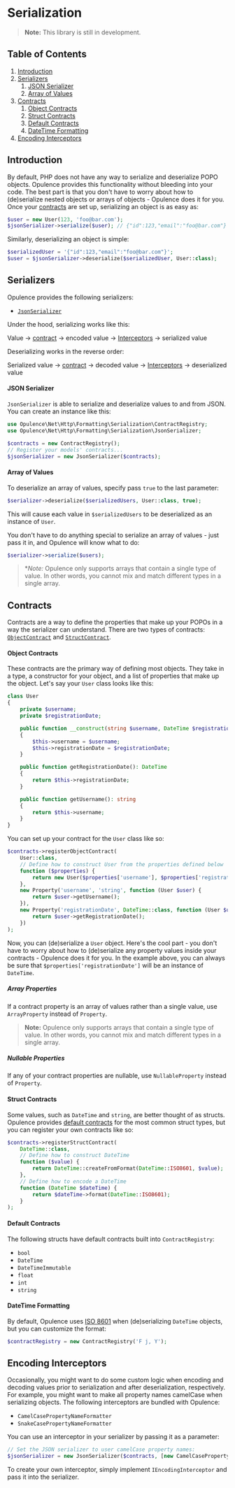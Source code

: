# Serialization

> **Note:** This library is still in development.

## Table of Contents
1. [Introduction](#introduction)
2. [Serializers](#serializers)
    1. [JSON Serializer](#json-serializer)
    2. [Array of Values](#array-of-values)
3. [Contracts](#contracts)
    1. [Object Contracts](#object-contracts)
    2. [Struct Contracts](#struct-contracts)
    3. [Default Contracts](#default-contracts)
    4. [DateTime Formatting](#datetime-formatting)
4. [Encoding Interceptors](#encoding-interceptors)

<h2 id="introduction">Introduction</h2>

By default, PHP does not have any way to serialize and deserialize POPO objects.  Opulence provides this functionality without bleeding into your code.  The best part is that you don't have to worry about how to (de)serialize nested objects or arrays of objects - Opulence does it for you.  Once your [contracts](#contracts) are set up, serializing an object is as easy as:

```php
$user = new User(123, 'foo@bar.com');
$jsonSerializer->serialize($user); // {"id":123,"email":"foo@bar.com"}
```

Similarly, deserializing an object is simple:

```php
$serializedUser = '{"id":123,"email":"foo@bar.com"}';
$user = $jsonSerializer->deserialize($serializedUser, User::class);
```

<h2 id="serializers">Serializers</h2>

Opulence provides the following serializers:

* [`JsonSerializer`](#json-serializer)

Under the hood, serializing works like this:

Value &rarr; [contract](#contracts) &rarr; encoded value &rarr; [Interceptors](#encoding-interceptors) &rarr; serialized value

Deserializing works in the reverse order:

Serialized value &rarr; [contract](#contracts) &rarr; decoded value &rarr; [Interceptors](#encoding-interceptors) &rarr; deserialized value

<h4 id="json-serializer">JSON Serializer</h4>

`JsonSerializer` is able to serialize and deserialize values to and from JSON.  You can create an instance like this:

```php
use Opulence\Net\Http\Formatting\Serialization\ContractRegistry;
use Opulence\Net\Http\Formatting\Serialization\JsonSerializer;

$contracts = new ContractRegistry();
// Register your models' contracts...
$jsonSerializer = new JsonSerializer($contracts);
```

<h4 id="array-of-values">Array of Values</h4>

To deserialize an array of values, specify pass `true` to the last parameter:

```php
$serializer->deserialize($serializedUsers, User::class, true);
```

This will cause each value in `$serializedUsers` to be deserialized as an instance of `User`.

You don't have to do anything special to serialize an array of values - just pass it in, and Opulence will know what to do:

```php
$serializer->serialize($users);
```

> **Note:* Opulence only supports arrays that contain a single type of value.  In other words, you cannot mix and match different types in a single array.

<h2 id="contracts">Contracts</h2>

Contracts are a way to define the properties that make up your POPOs in a way the serializer can understand.  There are two types of contracts:  [`ObjectContract`](#object-contracts) and [`StructContract`](#struct-contracts).

<h4 id="object-contracts">Object Contracts</h4>

These contracts are the primary way of defining most objects.  They take in a type, a constructor for your object, and a list of properties that make up the object.  Let's say your `User` class looks like this:

```php
class User
{
    private $username;
    private $registrationDate;

    public function __construct(string $username, DateTime $registrationDate)
    {
        $this->username = $username;
        $this->registrationDate = $registrationDate;
    }

    public function getRegistrationDate(): DateTime
    {
        return $this->registrationDate;
    }

    public function getUsername(): string
    {
        return $this->username;
    }
}
```

You can set up your contract for the `User` class like so:

```php
$contracts->registerObjectContract(
    User::class,
    // Define how to construct User from the properties defined below
    function ($properties) {
        return new User($properties['username'], $properties['registrationDate']);
    },
    new Property('username', 'string', function (User $user) {
        return $user->getUsername();
    }),
    new Property('registrationDate', DateTime::class, function (User $user) {
        return $user->getRegistrationDate();
    })
);
```

Now, you can (de)serialize a `User` object.  Here's the cool part - you don't have to worry about how to (de)serialize any property values inside your contracts - Opulence does it for you.  In the example above, you can always be sure that `$properties['registrationDate']` will be an instance of `DateTime`.

<h5 id="array-properties">Array Properties</h5>

If a contract property is an array of values rather than a single value, use `ArrayProperty` instead of `Property`.

> **Note:** Opulence only supports arrays that contain a single type of value.  In other words, you cannot mix and match different types in a single array.

<h5 id="nullable-properties">Nullable Properties</h5>

If any of your contract properties are nullable, use `NullableProperty` instead of `Property`.

<h4 id="struct-contracts">Struct Contracts</h4>

Some values, such as `DateTime` and `string`, are better thought of as structs.  Opulence provides [default contracts](#default-contracts) for the most common struct types, but you can register your own contracts like so:

```php
$contracts->registerStructContract(
    DateTime::class,
    // Define how to construct DateTime
    function ($value) {
        return DateTime::createFromFormat(DateTime::ISO8601, $value);
    },
    // Define how to encode a DateTime
    function (DateTime $dateTime) {
        return $dateTime->format(DateTime::ISO8601);
    }
);
```

<h4 id="default-contracts">Default Contracts</h4>

The following structs have default contracts built into `ContractRegistry`:

* `bool`
* `DateTime`
* `DateTimeImmutable`
* `float`
* `int`
* `string`

<h4 id="datetime-formatting">DateTime Formatting</h4>

By default, Opulence uses <a href="https://en.wikipedia.org/wiki/ISO_8601" target="_blank">ISO 8601</a> when (de)serializing `DateTime` objects, but you can customize the format:

```php
$contractRegistry = new ContractRegistry('F j, Y');
```

<h2 id="encoding-interceptors">Encoding Interceptors</h2>

Occasionally, you might want to do some custom logic when encoding and decoding values prior to serialization and after deserialization, respectively.  For example, you might want to make all property names camelCase when serializing objects.  The following interceptors are bundled with Opulence:

* `CamelCasePropertyNameFormatter`
* `SnakeCasePropertyNameFormatter`

You can use an interceptor in your serializer by passing it as a parameter:

```php
// Set the JSON serializer to user camelCase property names:
$jsonSerializer = new JsonSerializer($contracts, [new CamelCasePropertyNameFormatter()]);
```

To create your own interceptor, simply implement `IEncodingInterceptor` and pass it into the serializer.